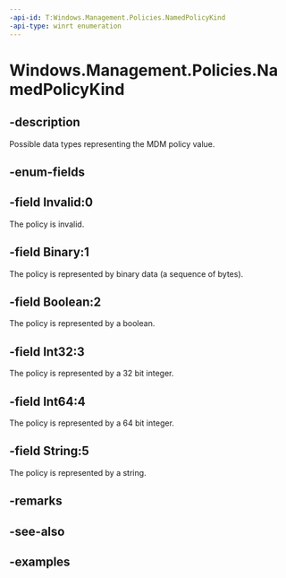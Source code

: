 ```yaml
---
-api-id: T:Windows.Management.Policies.NamedPolicyKind
-api-type: winrt enumeration
---
```


<!-- Enumeration syntax.
public enum NamedPolicyKind : int {
	Invalid = 0
	Binary = 1
	Boolean = 2
	Int32 = 3
	Int64 = 4
	String = 5
}
-->

# Windows.Management.Policies.NamedPolicyKind

## -description
Possible data types representing the MDM policy value.

## -enum-fields
## -field Invalid:0
The policy is invalid.

## -field Binary:1
The policy is represented by binary data (a sequence of bytes).

## -field Boolean:2
The policy is represented by a boolean.

## -field Int32:3
The policy is represented by a 32 bit integer.

## -field Int64:4
The policy is represented by a 64 bit integer.

## -field String:5
The policy is represented by a string.

## -remarks

## -see-also

## -examples

